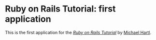 # Ruby on Rails  Tutorial: first application

This is the first application for the 
[*Ruby on Rails Tutorial*](http://railstutorial.org/)
by [Michael Hartl](http://michaelhartl.com/).
